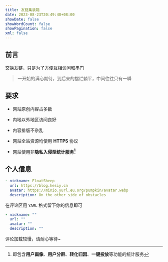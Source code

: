 ```yaml
---
title: 友链集装箱
date: 2023-08-23T20:49:48+08:00
showDate: false
showWordCount: false
showPagination: false
xml: false
---
```


## 前言

交换友链，只是为了方便互相访问和串门

> 一开始的满心期待，到后来的摆烂躺平，中间往往只有一瞬

## 要求

* 网站原创内容占多数

* 内地以外地区访问良好

* 内容排版不杂乱

* 网站全站资源均使用 **HTTPS** 协议

* 网站使用非**隐私入侵型统计服务[^隐私入侵型统计服务]**

## 个人信息

```yaml
- nickname: FloatSheep
  url: https://blog.hesiy.cn
  avatar: https://minio.yurl.eu.org/pumpkin/avatar.webp
  description: On the other side of obstacles
```

在评论区用 `YAML` 格式留下你的信息即可

```yaml
- nickname: ""
  url: ""
  avatar: ""
  description: ""
```

评论加载较慢，请耐心等待~

[^隐私入侵型统计服务]:即包含**用户画像**、**用户分群**、**转化归因**、**一键投放**等功能的统计服务


